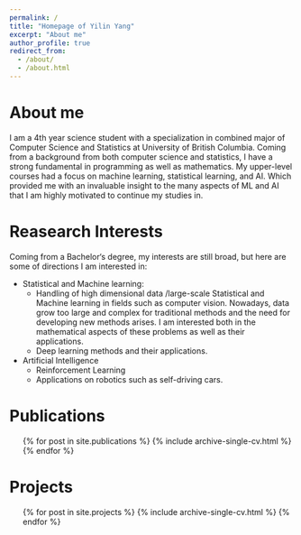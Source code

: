 ```yaml
---
permalink: /
title: "Homepage of Yilin Yang"
excerpt: "About me"
author_profile: true
redirect_from: 
  - /about/
  - /about.html
---
```

About me
======
I am a 4th year science student with a specialization in combined major of Computer Science and Statistics at University of British Columbia. Coming from a background from both computer science and statistics, I have a strong fundamental in programming as well as mathematics. My upper-level courses had a focus on machine learning, statistical learning, and AI. Which provided me with an invaluable insight to the many aspects of ML and AI that I am highly motivated to continue my studies in.

Reasearch Interests
======
Coming from a Bachelor‘s degree, my interests are still broad, but here are some of directions I am interested in:

* Statistical and Machine learning:
  * Handling of high dimensional data /large-scale Statistical and Machine learning in fields such as computer vision. Nowadays, data grow too large and complex for traditional methods and the need for developing new methods arises. I am interested both in the mathematical aspects of these problems as well as their applications.
  * Deep learning methods and their applications.
* Artificial Intelligence
  * Reinforcement Learning
  * Applications on robotics such as self-driving cars.


Publications
======
  <ul>{% for post in site.publications %}
    {% include archive-single-cv.html %}
  {% endfor %}</ul>
  
Projects
======
  <ul>{% for post in site.projects %}
    {% include archive-single-cv.html %}
  {% endfor %}</ul>
